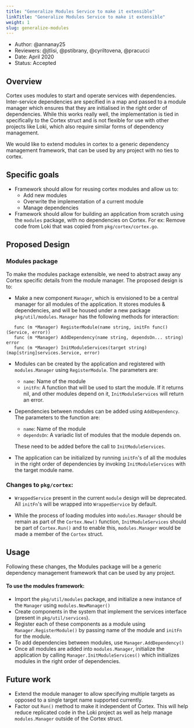 ```yaml
---
title: "Generalize Modules Service to make it extensible"
linkTitle: "Generalize Modules Service to make it extensible"
weight: 1
slug: generalize-modules
---
```


- Author: @annanay25
- Reviewers: @jtlisi, @pstibrany, @cyriltovena, @pracucci
- Date: April 2020
- Status: Accepted

## Overview

Cortex uses modules to start and operate services with dependencies. Inter-service dependencies are specified in a map and passed to a module manager which ensures that they are initialised in the right order of dependencies. While this works really well, the implementation is tied in specifically to the Cortex struct and is not flexible for use with other projects like Loki, which also require similar forms of dependency management.

We would like to extend modules in cortex to a generic dependency management framework, that can be used by any project with no ties to cortex.

## Specific goals

- Framework should allow for reusing cortex modules and allow us to:
  - Add new modules
  - Overwrite the implementation of a current module
  - Manage dependencies
- Framework should allow for building an application from scratch using the `modules` package, with no dependencies on Cortex. For ex: Remove code from Loki that was copied from `pkg/cortex/cortex.go`.

## Proposed Design

### Modules package

To make the modules package extensible, we need to abstract away any Cortex specific details from the module manager. The proposed design is to:

- Make a new component `Manager`, which is envisioned to be a central manager for all modules of the application. It stores modules & dependencies, and will be housed under a new package `pkg/util/modules`. `Manager` has the following methods for interaction:

```
   func (m *Manager) RegisterModule(name string, initFn func() (Service, error))
   func (m *Manager) AddDependency(name string, dependsOn... string) error
   func (m *Manager) InitModuleServices(target string) (map[string]services.Service, error)
```

- Modules can be created by the application and registered with `modules.Manager` using `RegisterModule`. The parameters are:

  - `name`: Name of the module
  - `initFn`: A function that will be used to start the module. If it returns nil, and other modules depend on it, `InitModuleServices` will return an error.

- Dependencies between modules can be added using `AddDependency`. The parameters to the function are:

  - `name`: Name of the module
  - `dependsOn`: A variadic list of modules that the module depends on.

  These need to be added before the call to `InitModuleServices`.

- The application can be initialized by running `initFn`'s of all the modules in the right order of dependencies by invoking `InitModuleServices` with the target module name.

### Changes to `pkg/cortex`:

- `WrappedService` present in the current `module` design will be deprecated. All `initFn`'s will be wrapped into `WrappedService` by default.

- While the process of loading modules into `modules.Manager` should be remain as part of the `Cortex.New()` function, `InitModuleServices` should be part of `Cortex.Run()` and to enable this, `modules.Manager` would be made a member of the `Cortex` struct.

## Usage

Following these changes, the Modules package will be a generic dependency management framework that can be used by any project.

#### To use the modules framework:

- Import the `pkg/util/modules` package, and initialize a new instance of the `Manager` using `modules.NewManager()`
- Create components in the system that implement the services interface (present in `pkg/util/services`).
- Register each of these components as a module using `Manager.RegisterModule()` by passing name of the module and `initFn` for the module.
- To add dependencies between modules, use `Manager.AddDependency()`
- Once all modules are added into `modules.Manager`, initialize the application by calling `Manager.InitModuleServices()` which initializes modules in the right order of dependencies.

## Future work

- Extend the module manager to allow specifying multiple targets as opposed to a single target name supported currently.
- Factor out `Run()` method to make it independent of Cortex. This will help reduce replicated code in the Loki project as well as help manage `modules.Manager` outside of the Cortex struct.
